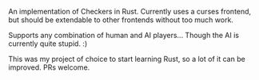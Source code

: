 An implementation of Checkers in Rust.  Currently uses a curses frontend, but
should be extendable to other frontends without too much work.

Supports any combination of human and AI players... Though the AI is currently
quite stupid.  :)

This was my project of choice to start learning Rust, so a lot of it can be
improved.  PRs welcome.
